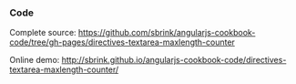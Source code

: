 ### Code

Complete source:
<https://github.com/sbrink/angularjs-cookbook-code/tree/gh-pages/directives-textarea-maxlength-counter>

Online demo:
<http://sbrink.github.io/angularjs-cookbook-code/directives-textarea-maxlength-counter/>